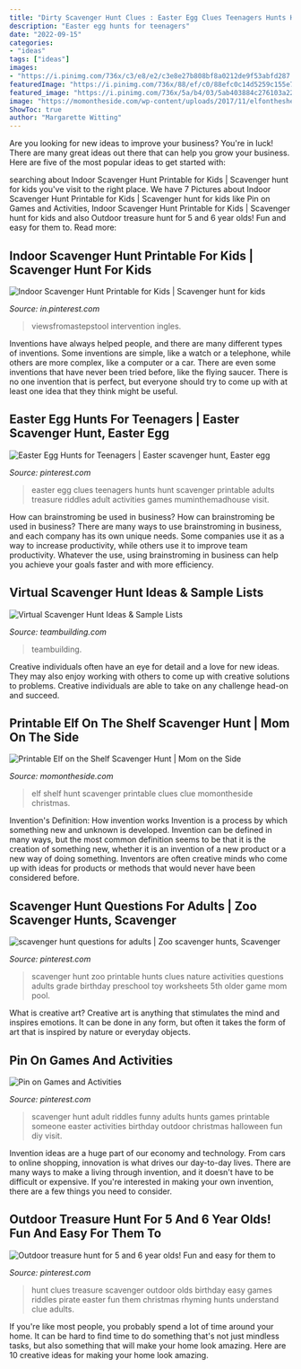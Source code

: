 ```yaml
---
title: "Dirty Scavenger Hunt Clues : Easter Egg Clues Teenagers Hunts Hunt Scavenger Printable Adults Treasure Riddles Adult Activities Games Muminthemadhouse Visit"
description: "Easter egg hunts for teenagers"
date: "2022-09-15"
categories:
- "ideas"
tags: ["ideas"]
images:
- "https://i.pinimg.com/736x/c3/e8/e2/c3e8e27b808bf8a0212de9f53abfd287.jpg"
featuredImage: "https://i.pinimg.com/736x/88/ef/c0/88efc0c14d5259c155e774f046364aa8.jpg"
featured_image: "https://i.pinimg.com/736x/5a/b4/03/5ab403884c276103a222e913a5b90a94.jpg"
image: "https://momontheside.com/wp-content/uploads/2017/11/elfontheshelf-ideas.jpg"
ShowToc: true
author: "Margarette Witting"
---
```



Are you looking for new ideas to improve your business? You're in luck! There are many great ideas out there that can help you grow your business. Here are five of the most popular ideas to get started with:

	

		
searching about Indoor Scavenger Hunt Printable for Kids | Scavenger hunt for kids you've visit to the right place. We have 7 Pictures about Indoor Scavenger Hunt Printable for Kids | Scavenger hunt for kids like Pin on Games and Activities, Indoor Scavenger Hunt Printable for Kids | Scavenger hunt for kids and also Outdoor treasure hunt for 5 and 6 year olds! Fun and easy for them to. Read more:
		
    
## Indoor Scavenger Hunt Printable For Kids | Scavenger Hunt For Kids

<img loading=lazy src="https://i.pinimg.com/736x/88/ef/c0/88efc0c14d5259c155e774f046364aa8.jpg" onerror="this.onerror=null;this.src='https://tse1.mm.bing.net/th?id=OIP._QLSoUZvVn4-3rhgah3qQQHaJl&amp;pid=15.1';" alt="Indoor Scavenger Hunt Printable for Kids | Scavenger hunt for kids">

_Source: in.pinterest.com_

>viewsfromastepstool intervention ingles. 

	

Inventions have always helped people, and there are many different types of inventions. Some inventions are simple, like a watch or a telephone, while others are more complex, like a computer or a car. There are even some inventions that have never been tried before, like the flying saucer. There is no one invention that is perfect, but everyone should try to come up with at least one idea that they think might be useful.

    
## Easter Egg Hunts For Teenagers | Easter Scavenger Hunt, Easter Egg

<img loading=lazy src="https://i.pinimg.com/736x/68/80/35/688035e14f3b26667b5f32e0bb6b882b.jpg" onerror="this.onerror=null;this.src='https://tse3.mm.bing.net/th?id=OIP.38L4nIyzNDhiyInZU5tPhQHaO0&amp;pid=15.1';" alt="Easter Egg Hunts for Teenagers | Easter scavenger hunt, Easter egg">

_Source: pinterest.com_

>easter egg clues teenagers hunts hunt scavenger printable adults treasure riddles adult activities games muminthemadhouse visit. 

	

How can brainstroming be used in business?
How can brainstroming be used in business? There are many ways to use brainstroming in business, and each company has its own unique needs. Some companies use it as a way to increase productivity, while others use it to improve team productivity. Whatever the use, using brainstroming in business can help you achieve your goals faster and with more efficiency.

    
## Virtual Scavenger Hunt Ideas &amp; Sample Lists

<img loading=lazy src="https://teambuilding.com/wp-content/uploads/2020/07/virtual-scavenger-hunt-for-adults-791x1024.jpg" onerror="this.onerror=null;this.src='https://tse3.mm.bing.net/th?id=OIP.7Xj3VHzWMF2z56O76R68yQHaJl&amp;pid=15.1';" alt="Virtual Scavenger Hunt Ideas &amp; Sample Lists">

_Source: teambuilding.com_

>teambuilding. 

	

Creative individuals often have an eye for detail and a love for new ideas. They may also enjoy working with others to come up with creative solutions to problems. Creative individuals are able to take on any challenge head-on and succeed.

    
## Printable Elf On The Shelf Scavenger Hunt | Mom On The Side

<img loading=lazy src="https://momontheside.com/wp-content/uploads/2017/11/elfontheshelf-ideas.jpg" onerror="this.onerror=null;this.src='https://tse1.mm.bing.net/th?id=OIP.Hr5DwxoCfnRyUlS_S70rFgHaFS&amp;pid=15.1';" alt="Printable Elf on the Shelf Scavenger Hunt | Mom on the Side">

_Source: momontheside.com_

>elf shelf hunt scavenger printable clues clue momontheside christmas. 

	

Invention's Definition: How invention works
Invention is a process by which something new and unknown is developed. Invention can be defined in many ways, but the most common definition seems to be that it is the creation of something new, whether it is an invention of a new product or a new way of doing something. Inventors are often creative minds who come up with ideas for products or methods that would never have been considered before.

    
## Scavenger Hunt Questions For Adults | Zoo Scavenger Hunts, Scavenger

<img loading=lazy src="https://i.pinimg.com/736x/c3/e8/e2/c3e8e27b808bf8a0212de9f53abfd287.jpg" onerror="this.onerror=null;this.src='https://tse2.mm.bing.net/th?id=OIP.dUFy_V1gTVOH7aaXVm9IjgHaJl&amp;pid=15.1';" alt="scavenger hunt questions for adults | Zoo scavenger hunts, Scavenger">

_Source: pinterest.com_

>scavenger hunt zoo printable hunts clues nature activities questions adults grade birthday preschool toy worksheets 5th older game mom pool. 

	

What is creative art?
Creative art is anything that stimulates the mind and inspires emotions. It can be done in any form, but often it takes the form of art that is inspired by nature or everyday objects.

    
## Pin On Games And Activities

<img loading=lazy src="https://i.pinimg.com/736x/5a/b4/03/5ab403884c276103a222e913a5b90a94.jpg" onerror="this.onerror=null;this.src='https://tse4.mm.bing.net/th?id=OIP.SO3jGUDvJs9KKFoFCh9kXwHaJ4&amp;pid=15.1';" alt="Pin on Games and Activities">

_Source: pinterest.com_

>scavenger hunt adult riddles funny adults hunts games printable someone easter activities birthday outdoor christmas halloween fun diy visit. 

	

Invention ideas are a huge part of our economy and technology. From cars to online shopping, innovation is what drives our day-to-day lives. There are many ways to make a living through invention, and it doesn't have to be difficult or expensive. If you're interested in making your own invention, there are a few things you need to consider.

    
## Outdoor Treasure Hunt For 5 And 6 Year Olds! Fun And Easy For Them To

<img loading=lazy src="https://i.pinimg.com/736x/a4/ee/89/a4ee898d73216b7b0ed20fb5adae1247--scavenger-hunt-clues-outdoor-outdoor-treasure-hunt-clues.jpg?b=t" onerror="this.onerror=null;this.src='https://tse2.mm.bing.net/th?id=OIP.LwRavG7IiJEstjOZ6Ex2MwHaMy&amp;pid=15.1';" alt="Outdoor treasure hunt for 5 and 6 year olds! Fun and easy for them to">

_Source: pinterest.com_

>hunt clues treasure scavenger outdoor olds birthday easy games riddles pirate easter fun them christmas rhyming hunts understand clue adults. 

	

If you're like most people, you probably spend a lot of time around your home. It can be hard to find time to do something that's not just mindless tasks, but also something that will make your home look amazing. Here are 10 creative ideas for making your home look amazing.

